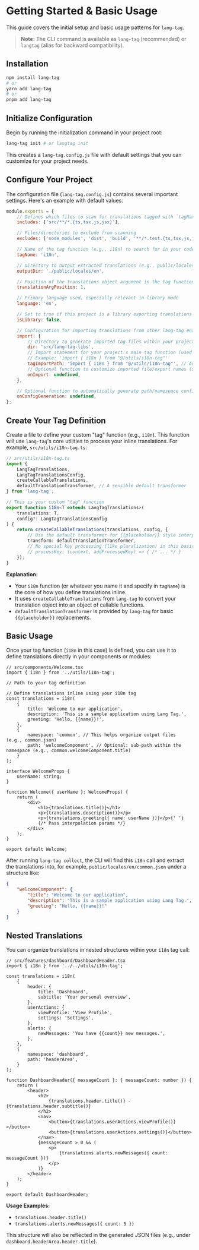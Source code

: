 # Getting Started & Basic Usage

This guide covers the initial setup and basic usage patterns for `lang-tag`.

> **Note:** The CLI command is available as `lang-tag` (recommended) or `langtag` (alias for backward compatibility).

## Installation

```bash
npm install lang-tag
# or
yarn add lang-tag
# or
pnpm add lang-tag
```

## Initialize Configuration

Begin by running the initialization command in your project root:

```bash
lang-tag init # or langtag init
```

This creates a `lang-tag.config.js` file with default settings that you can customize for your project needs.

## Configure Your Project

The configuration file (`lang-tag.config.js`) contains several important settings. Here's an example with default values:

```js
module.exports = {
    // Defines which files to scan for translations tagged with `tagName`
    includes: ['src/**/*.{ts,tsx,js,jsx}'],

    // Files/directories to exclude from scanning
    excludes: ['node_modules', 'dist', 'build', '**/*.test.{ts,tsx,js,jsx}'],

    // Name of the tag function (e.g., i18n) to search for in your code
    tagName: 'i18n',

    // Directory to output extracted translations (e.g., public/locales/en/common.json)
    outputDir: './public/locales/en',

    // Position of the translations object argument in the tag function call (1 or 2)
    translationArgPosition: 1,

    // Primary language used, especially relevant in library mode
    language: 'en',

    // Set to true if this project is a library exporting translations
    isLibrary: false,

    // Configuration for importing translations from other lang-tag enabled libraries
    import: {
        // Directory to generate imported tag files within your project
        dir: 'src/lang-tag-libs',
        // Import statement for your project's main tag function (used in generated files)
        // Example: 'import { i18n } from "@/utils/i18n-tag"'
        tagImportPath: 'import { i18n } from "@/utils/i18n-tag"', // Adjust to your project
        // Optional function to customize imported file/export names (see Library Support docs)
        onImport: undefined,
    },

    // Optional function to automatically generate path/namespace configs for your tags (see CLI Usage docs)
    onConfigGeneration: undefined,
};
```

## Create Your Tag Definition

Create a file to define your custom "tag" function (e.g., `i18n`). This function will use `lang-tag`'s core utilities to process your inline translations. For example, `src/utils/i18n-tag.ts`:

```ts
// src/utils/i18n-tag.ts
import {
    LangTagTranslations,
    LangTagTranslationsConfig,
    createCallableTranslations,
    defaultTranslationTransformer, // A sensible default transformer
} from 'lang-tag';

// This is your custom "tag" function
export function i18n<T extends LangTagTranslations>(
    translations: T,
    config?: LangTagTranslationsConfig
) {
    return createCallableTranslations(translations, config, {
        // Use the default transformer for {{placeholder}} style interpolation
        transform: defaultTranslationTransformer,
        // No special key processing (like pluralization) in this basic example
        // processKey: (context, addProcessedKey) => { /* ... */ }
    });
}
```

**Explanation:**

- Your `i18n` function (or whatever you name it and specify in `tagName`) is the core of how you define translations inline.
- It uses `createCallableTranslations` from `lang-tag` to convert your translation object into an object of callable functions.
- `defaultTranslationTransformer` is provided by `lang-tag` for basic `{{placeholder}}` replacements.

## Basic Usage

Once your tag function (`i18n` in this case) is defined, you can use it to define translations directly in your components or modules:

```tsx
// src/components/Welcome.tsx
import { i18n } from '../utils/i18n-tag';

// Path to your tag definition

// Define translations inline using your i18n tag
const translations = i18n(
    {
        title: 'Welcome to our application',
        description: 'This is a sample application using Lang Tag.',
        greeting: 'Hello, {{name}}!',
    },
    {
        namespace: 'common', // This helps organize output files (e.g., common.json)
        path: 'welcomeComponent', // Optional: sub-path within the namespace (e.g., common.welcomeComponent.title)
    }
);

interface WelcomeProps {
    userName: string;
}

function Welcome({ userName }: WelcomeProps) {
    return (
        <div>
            <h1>{translations.title()}</h1>
            <p>{translations.description()}</p>
            <p>{translations.greeting({ name: userName })}</p>{' '}
            {/* Pass interpolation params */}
        </div>
    );
}

export default Welcome;
```

After running `lang-tag collect`, the CLI will find this `i18n` call and extract the translations into, for example, `public/locales/en/common.json` under a structure like:

```json
{
    "welcomeComponent": {
        "title": "Welcome to our application",
        "description": "This is a sample application using Lang Tag.",
        "greeting": "Hello, {{name}}!"
    }
}
```

## Nested Translations

You can organize translations in nested structures within your `i18n` tag call:

```tsx
// src/features/dashboard/DashboardHeader.tsx
import { i18n } from '../../utils/i18n-tag';

const translations = i18n(
    {
        header: {
            title: 'Dashboard',
            subtitle: 'Your personal overview',
        },
        userActions: {
            viewProfile: 'View Profile',
            settings: 'Settings',
        },
        alerts: {
            newMessages: 'You have {{count}} new messages.',
        },
    },
    {
        namespace: 'dashboard',
        path: 'headerArea',
    }
);

function DashboardHeader({ messageCount }: { messageCount: number }) {
    return (
        <header>
            <h2>
                {translations.header.title()} - {translations.header.subtitle()}
            </h2>
            <nav>
                <button>{translations.userActions.viewProfile()}</button>
                <button>{translations.userActions.settings()}</button>
            </nav>
            {messageCount > 0 && (
                <p>
                    {translations.alerts.newMessages({ count: messageCount })}
                </p>
            )}
        </header>
    );
}

export default DashboardHeader;
```

**Usage Examples:**

- `translations.header.title()`
- `translations.alerts.newMessages({ count: 5 })`

This structure will also be reflected in the generated JSON files (e.g., under `dashboard.headerArea.header.title`).
